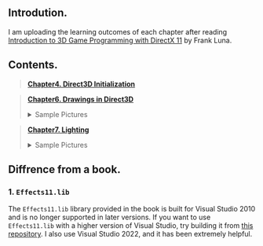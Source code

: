 ## Introdution.

I am uploading the learning outcomes of each chapter after reading [Introduction to 3D Game Programming with DirectX 11](https://www.amazon.com/Introduction-3D-Game-Programming-DirectX/dp/1936420228/ref=sr_1_1?crid=2E7VDHM5C93ER&dib=eyJ2IjoiMSJ9.leq7RVp17J6jH-z3sfhGUdxRFY2Pa7B758d88zZfLei_h6JtBjy7uHBl3xX3CWmzEaehthJFnHvwWS_W1U3PFfj4FRYEQvjYkBiz7kY5X7qTq3pgyTI9bI6EU_l0Mo4spOfQdiOqnOq1y9pcCC9xA2nk49oQ9nUiyMI__O2LggQYtkZOB3MlctS8ff-fJLdn_RkXMZ_2P0y7NFEkSIKm0NuH48JV65ArkzMXDzFhf_Q.-NocVSzeMQY4mb_ztCz-fKJ3VwSWNYXTXAlClNME4RA&dib_tag=se&keywords=directx+11&qid=1719977569&sprefix=%2Caps%2C237&sr=8-1) by Frank Luna.

## Contents.

> __[Chapter4. Direct3D Initialization](chapter4/)__

> __[Chapter6. Drawings in Direct3D](chapter6/)__<details><summary>Sample Pictures</summary>
![chapter6-box.png](resources/chapter6/box.PNG)
![chapter6-hills.png](resources/chapter6/hills.PNG)
![chapter6-shape.png](resources/chapter6/shapes.PNG)
![chapter6-skull.png](resources/chapter6/skull.PNG)</details>

> __[Chapter7. Lighting](chapter7/)__<details><summary>Sample Pictures</summary>
![chapter7-light.png](resources/chapter7/light.PNG)
![chapter7-toonshading.png](resources/chapter7/toonshading.png)</details>

## Diffrence from a book.

### 1. `Effects11.lib`
The `Effects11.lib` library provided in the book is  built for Visual Studio 2010 and is no longer supported in later versions. If you want to use `Effects11.lib` with a higher version of Visual Studio, try building it from [this repository](https://github.com/microsoft/FX11). I also use Visual Studio 2022, and it has been extremely helpful.
